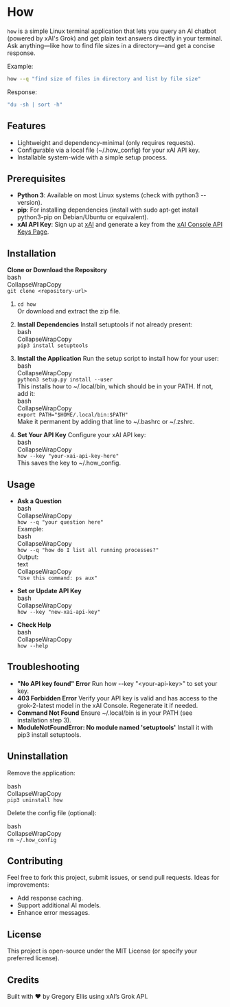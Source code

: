 # How

`how` is a simple Linux terminal application that lets you query an AI chatbot (powered by xAI's Grok) and get plain text answers directly in your terminal. Ask anything—like how to find file sizes in a directory—and get a concise response.

Example:
```bash
how --q "find size of files in directory and list by file size"
```

Response:
```bash
"du -sh | sort -h"
```

## **Features**

* Lightweight and dependency-minimal (only requires requests).  
* Configurable via a local file (\~/.how\_config) for your xAI API key.  
* Installable system-wide with a simple setup process.

## **Prerequisites**

* **Python 3**: Available on most Linux systems (check with python3 \--version).  
* **pip**: For installing dependencies (install with sudo apt-get install python3-pip on Debian/Ubuntu or equivalent).  
* **xAI API Key**: Sign up at [xAI](https://x.ai) and generate a key from the [xAI Console API Keys Page](https://console.x.ai).

## **Installation**

**Clone or Download the Repository**  
 bash  
CollapseWrapCopy  
`git clone <repository-url>`

1. `cd how`  
    Or download and extract the zip file.  
2. **Install Dependencies** Install setuptools if not already present:  
    bash  
   CollapseWrapCopy  
   `pip3 install setuptools`

3. **Install the Application** Run the setup script to install how for your user:  
    bash  
   CollapseWrapCopy  
   `python3 setup.py install --user`  
    This installs how to \~/.local/bin, which should be in your PATH. If not, add it:  
    bash  
   CollapseWrapCopy  
   `export PATH="$HOME/.local/bin:$PATH"`  
    Make it permanent by adding that line to \~/.bashrc or \~/.zshrc.  
4. **Set Your API Key** Configure your xAI API key:  
    bash  
   CollapseWrapCopy  
   `how --key "your-xai-api-key-here"`  
    This saves the key to \~/.how\_config.

## **Usage**

* **Ask a Question**  
   bash  
  CollapseWrapCopy  
  `how --q "your question here"`  
   Example:  
   bash  
  CollapseWrapCopy  
  `how --q "how do I list all running processes?"`  
   Output:  
   text  
  CollapseWrapCopy  
  `"Use this command: ps aux"`

* **Set or Update API Key**  
   bash  
  CollapseWrapCopy  
  `how --key "new-xai-api-key"`

* **Check Help**  
   bash  
  CollapseWrapCopy  
  `how --help`

## **Troubleshooting**

* **"No API key found" Error** Run how \--key "\<your-api-key\>" to set your key.  
* **403 Forbidden Error** Verify your API key is valid and has access to the grok-2-latest model in the xAI Console. Regenerate it if needed.  
* **Command Not Found** Ensure \~/.local/bin is in your PATH (see installation step 3).  
* **ModuleNotFoundError: No module named 'setuptools'** Install it with pip3 install setuptools.

## **Uninstallation**

Remove the application:

bash  
CollapseWrapCopy  
`pip3 uninstall how`

Delete the config file (optional):

bash  
CollapseWrapCopy  
`rm ~/.how_config`

## **Contributing**

Feel free to fork this project, submit issues, or send pull requests. Ideas for improvements:

* Add response caching.  
* Support additional AI models.  
* Enhance error messages.

## **License**

This project is open-source under the MIT License (or specify your preferred license).

## **Credits**

Built with ❤️ by Gregory Ellis using xAI’s Grok API.
 

